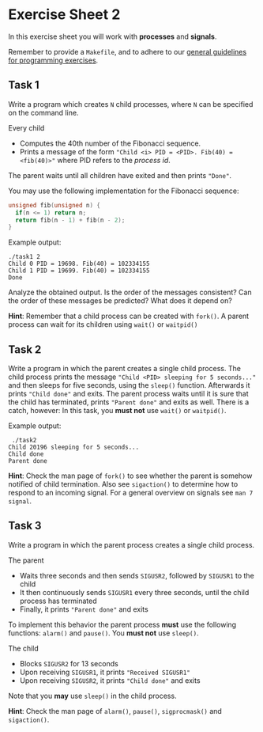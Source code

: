 # Exercise Sheet 2

In this exercise sheet you will work with **processes** and **signals**.

Remember to provide a `Makefile`, and to adhere to our [general guidelines for programming exercises](../README.md).

## Task 1

Write a program which creates `N` child processes, where `N` can be specified
on the command line.

Every child

- Computes the 40th number of the Fibonacci sequence.
- Prints a message of the form `"Child <i> PID = <PID>. Fib(40) = <fib(40)>"`
  where PID refers to the _process id_.

The parent waits until all children have exited and then prints `"Done"`.

You may use the following implementation for the Fibonacci sequence:

```c
unsigned fib(unsigned n) {
  if(n <= 1) return n;
  return fib(n - 1) + fib(n - 2);
}
```

Example output:

```
./task1 2
Child 0 PID = 19698. Fib(40) = 102334155
Child 1 PID = 19699. Fib(40) = 102334155
Done
```

Analyze the obtained output. Is the order of the messages consistent? Can the
order of these messages be predicted? What does it depend on?

**Hint**: Remember that a child process can be created with `fork()`.
A parent process can wait for its children using `wait()` or `waitpid()`

## Task 2

Write a program in which the parent creates a single child process. The child
process prints the message `"Child <PID> sleeping for 5 seconds..."` and then
sleeps for five seconds, using the `sleep()` function. Afterwards it prints
`"Child done"` and exits. The parent process waits until it is sure that the
child has terminated, prints `"Parent done"` and exits as well. There is a
catch, however: In this task, you **must not** use `wait()` or `waitpid()`.

Example output:

```
 ./task2
Child 20196 sleeping for 5 seconds...
Child done
Parent done
```

**Hint**: Check the man page of `fork()` to see whether the parent is somehow
notified of child termination. Also see `sigaction()` to determine how to
respond to an incoming signal. For a general overview on signals see `man 7 signal`.

## Task 3

Write a program in which the parent process creates a single child process.

The parent

- Waits three seconds and then sends `SIGUSR2`, followed by `SIGUSR1` to the
  child
- It then continuously sends `SIGUSR1` every three seconds, until the child
  process has terminated
- Finally, it prints `"Parent done"` and exits

To implement this behavior the parent process **must** use the following
functions: `alarm()` and `pause()`. You **must not** use `sleep()`.

The child

- Blocks `SIGUSR2` for 13 seconds
- Upon receiving `SIGUSR1`, it prints `"Received SIGUSR1"`
- Upon receiving `SIGUSR2`, it prints `"Child done"` and exits

Note that you **may** use `sleep()` in the child process.

**Hint**: Check the man page of `alarm()`, `pause()`, `sigprocmask()` and
`sigaction()`.
